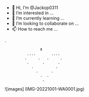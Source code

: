- 👋 Hi, I’m @Jackop0311
- 👀 I’m interested in ...
- 🌱 I’m currently learning ...
- 💞️ I’m looking to collaborate on ...
- 📫 How to reach me ...

<!---
Jackop0311/Jackop0311 is a ✨ special ✨ repository because its `README.md` (this file) appears on your GitHub profile.
You can click the Preview link to take a look at your changes.
--->.        
                    ❣️
              ....       ....
             .     .   .     .
              .      .      .
                .          .
                  .      .
                    .  .
                     .   
![images]
(IMG-20221001-WA0001.jpg)
